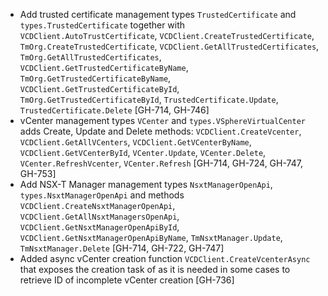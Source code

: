 * Add trusted certificate management types `TrustedCertificate` and `types.TrustedCertificate`
  together with `VCDClient.AutoTrustCertificate`, `VCDClient.CreateTrustedCertificate`,
  `TmOrg.CreateTrustedCertificate`, `VCDClient.GetAllTrustedCertificates`, `TmOrg.GetAllTrustedCertificates`,
  `VCDClient.GetTrustedCertificateByName`, `TmOrg.GetTrustedCertificateByName`,
  `VCDClient.GetTrustedCertificateById`, `TmOrg.GetTrustedCertificateById`, `TrustedCertificate.Update`, `TrustedCertificate.Delete`
  [GH-714, GH-746]
* vCenter management types `VCenter` and `types.VSphereVirtualCenter` adds Create, Update and Delete
 methods: `VCDClient.CreateVcenter`, `VCDClient.GetAllVCenters`, `VCDClient.GetVCenterByName`,
 `VCDClient.GetVCenterById`, `VCenter.Update`, `VCenter.Delete`, `VCenter.RefreshVcenter`,
 `VCenter.Refresh` [GH-714, GH-724, GH-747, GH-753]
* Add NSX-T Manager management types `NsxtManagerOpenApi`, `types.NsxtManagerOpenApi` and methods
  `VCDClient.CreateNsxtManagerOpenApi`, `VCDClient.GetAllNsxtManagersOpenApi`,
  `VCDClient.GetNsxtManagerOpenApiById`, `VCDClient.GetNsxtManagerOpenApiByName`,
  `TmNsxtManager.Update`, `TmNsxtManager.Delete` [GH-714, GH-722, GH-747]
* Added async vCenter creation function `VCDClient.CreateVcenterAsync` that exposes the creation
  task of as it is needed in some cases to retrieve ID of incomplete vCenter creation [GH-736]
